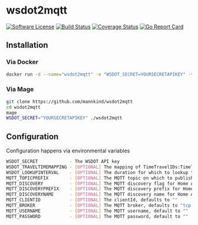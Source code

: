 # wsdot2mqtt

[![Software
License](https://img.shields.io/badge/License-MIT-orange.svg?style=flat-square)](https://github.com/mannkind/wsdot2mqtt/blob/master/LICENSE.md)
[![Build Status](https://github.com/mannkind/wsdot2mqtt/workflows/Main%20Workflow/badge.svg)](https://github.com/mannkind/wsdot2mqtt/actions)
[![Coverage Status](https://img.shields.io/codecov/c/github/mannkind/wsdot2mqtt/master.svg)](http://codecov.io/github/mannkind/wsdot2mqtt?branch=master)
[![Go Report Card](https://goreportcard.com/badge/github.com/mannkind/wsdot2mqtt)](https://goreportcard.com/report/github.com/mannkind/wsdot2mqtt)

## Installation

### Via Docker

```bash
docker run -d --name="wsdot2mqtt" -e "WSDOT_SECRET=YOURSECRETAPIKEY" -v /etc/localtime:/etc/localtime:ro mannkind/wsdot2mqtt
```

### Via Mage

```bash
git clone https://github.com/mannkind/wsdot2mqtt
cd wsdot2mqtt
mage
WSDOT_SECRET="YOURSECRETAPIKEY" ./wsdot2mqtt
```

## Configuration

Configuration happens via environmental variables

```bash
WSDOT_SECRET            - The WSDOT API key
WSDOT_TRAVELTIMEMAPPING - [OPTIONAL] The mapping of TimeTravelIDs:TimeTravelNames, defaults to "132:seattle2everett,31:seattle2renton"
WSDOT_LOOKUPINTERVAL    - [OPTIONAL] The duration for which to lookup travel times, defaults to "3m"
MQTT_TOPICPREFIX        - [OPTIONAL] The MQTT topic on which to publish the collection lookup results, defaults to "home/wsdot"
MQTT_DISCOVERY          - [OPTIONAL] The MQTT discovery flag for Home Assistant, defaults to false
MQTT_DISCOVERYPREFIX    - [OPTIONAL] The MQTT discovery prefix for Home Assistant, defaults to "homeassistant"
MQTT_DISCOVERYNAME      - [OPTIONAL] The MQTT discovery name for Home Assistant, defaults to "wsdot"
MQTT_CLIENTID           - [OPTIONAL] The clientId, defaults to ""
MQTT_BROKER             - [OPTIONAL] The MQTT broker, defaults to "tcp://mosquitto.org:1883"
MQTT_USERNAME           - [OPTIONAL] The MQTT username, default to ""
MQTT_PASSWORD           - [OPTIONAL] The MQTT password, default to ""
```

